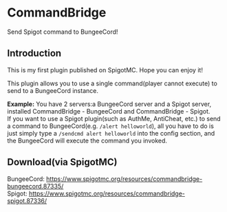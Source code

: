 # CommandBridge
Send Spigot command to BungeeCord!

## Introduction
This is my first plugin published on SpigotMC. Hope you can enjoy it!

This plugin allows you to use a single command(player cannot execute) to send to a BungeeCord instance.

__Example:__
You have 2 servers:a BungeeCord server and a Spigot server, installed CommandBridge - BungeeCord and CommandBridge - Spigot.  
If you want to use a Spigot plugin(such as AuthMe, AntiCheat, etc.) to send a command to BungeeCord(e.g. `/alert helloworld`), all you have to do is just simply type a `/sendcmd alert helloworld` into the config section, and the BungeeCord will execute the command you invoked.

## Download(via SpigotMC)
BungeeCord: https://www.spigotmc.org/resources/commandbridge-bungeecord.87335/  
Spigot: https://www.spigotmc.org/resources/commandbridge-spigot.87336/
